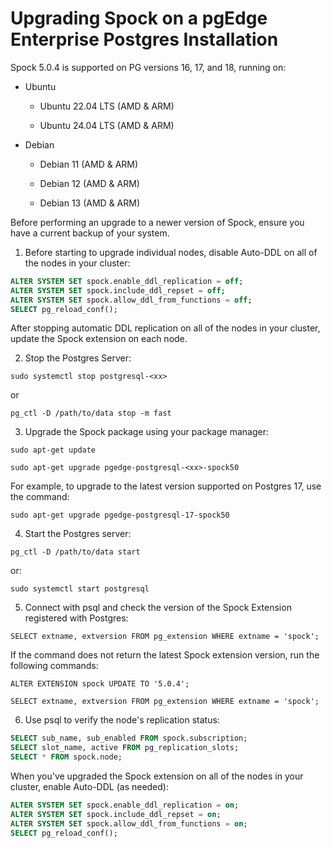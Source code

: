 # Upgrading Spock on a pgEdge Enterprise Postgres Installation

Spock 5.0.4 is supported on PG versions 16, 17, and 18, running on:

* Ubuntu

  * Ubuntu 22.04 LTS (AMD & ARM)

  * Ubuntu 24.04 LTS (AMD & ARM)

* Debian

  * Debian 11 (AMD & ARM)

  * Debian 12 (AMD & ARM)

  * Debian 13 (AMD & ARM)

Before performing an upgrade to a newer version of Spock, ensure you have a current backup of your system.

1. Before starting to upgrade individual nodes, disable Auto-DDL on all of the nodes in your cluster:

```sql
ALTER SYSTEM SET spock.enable_ddl_replication = off;
ALTER SYSTEM SET spock.include_ddl_repset = off;
ALTER SYSTEM SET spock.allow_ddl_from_functions = off;
SELECT pg_reload_conf();
```
After stopping automatic DDL replication on all of the nodes in your cluster, update the Spock extension on each node.

2. Stop the Postgres Server:

`sudo systemctl stop postgresql-<xx>`

or

`pg_ctl -D /path/to/data stop -m fast`

3. Upgrade the Spock package using your package manager:

`sudo apt-get update`

`sudo apt-get upgrade pgedge-postgresql-<xx>-spock50`

For example, to upgrade to the latest version supported on Postgres 17, use the command:

`sudo apt-get upgrade pgedge-postgresql-17-spock50`

4. Start the Postgres server:

`pg_ctl -D /path/to/data start`

or:

`sudo systemctl start postgresql`

5. Connect with psql and check the version of the Spock Extension registered with Postgres:

`SELECT extname, extversion FROM pg_extension WHERE extname = 'spock';`

If the command does not return the latest Spock extension version, run the following commands:

`ALTER EXTENSION spock UPDATE TO '5.0.4';`

`SELECT extname, extversion FROM pg_extension WHERE extname = 'spock';`

6. Use psql to verify the node's replication status:

```sql
SELECT sub_name, sub_enabled FROM spock.subscription;
SELECT slot_name, active FROM pg_replication_slots;
SELECT * FROM spock.node;
```

When you've upgraded the Spock extension on all of the nodes in your cluster, enable Auto-DDL (as needed):

```sql
ALTER SYSTEM SET spock.enable_ddl_replication = on;
ALTER SYSTEM SET spock.include_ddl_repset = on;
ALTER SYSTEM SET spock.allow_ddl_from_functions = on;
SELECT pg_reload_conf();
```